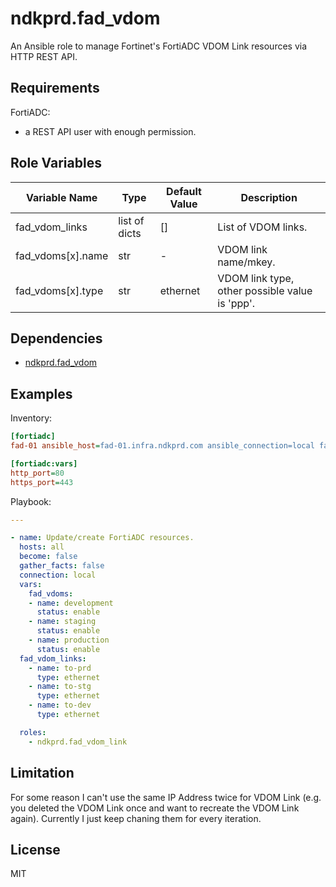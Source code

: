 ndkprd.fad_vdom
===============

An Ansible role to manage Fortinet's FortiADC VDOM Link resources via HTTP REST API.

Requirements
------------

FortiADC:
- a REST API user with enough permission.

Role Variables
--------------

| Variable Name     | Type          | Default Value | Description                                    |
|-------------------|---------------|---------------|------------------------------------------------|
| fad_vdom_links    | list of dicts | []            | List of VDOM links.                            |
| fad_vdoms[x].name | str           | -             | VDOM link name/mkey.                           |
| fad_vdoms[x].type | str           | ethernet      | VDOM link type, other possible value is 'ppp'. |

Dependencies
------------

- [ndkprd.fad_vdom](https://github.com/ndkprd/ansible-role-fad-vdom)

Examples
----------------

Inventory:

```ini
[fortiadc]
fad-01 ansible_host=fad-01.infra.ndkprd.com ansible_connection=local fad_apitoken=mysupersecrettoken fad_vdom=root

[fortiadc:vars]
http_port=80
https_port=443
```

Playbook:

```yaml
---

- name: Update/create FortiADC resources.
  hosts: all
  become: false
  gather_facts: false
  connection: local
  vars:
    fad_vdoms:
    - name: development
      status: enable
    - name: staging
      status: enable
    - name: production
      status: enable
  fad_vdom_links:
    - name: to-prd
      type: ethernet
    - name: to-stg
      type: ethernet
    - name: to-dev
      type: ethernet

  roles:
    - ndkprd.fad_vdom_link
```

Limitation
----------

For some reason I can't use the same IP Address twice for VDOM Link (e.g. you deleted the VDOM Link once and want to recreate the VDOM Link again). Currently I just keep chaning them for every iteration.

License
-------

MIT
